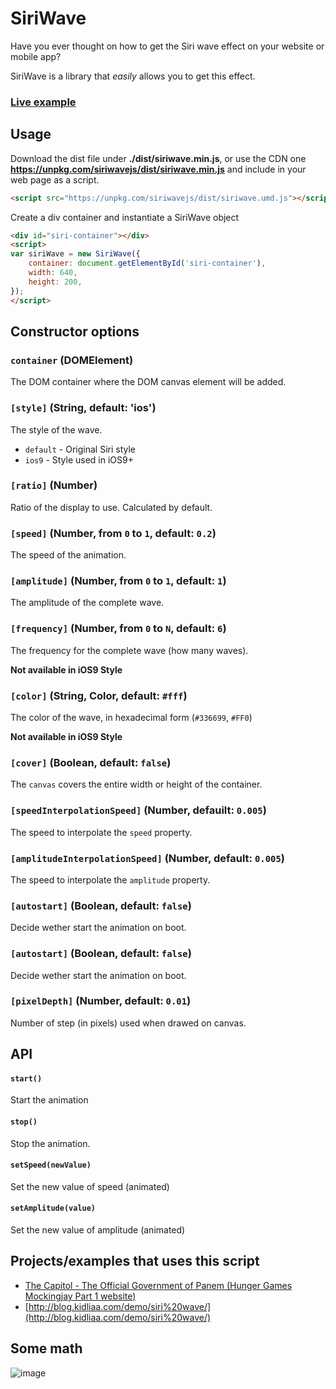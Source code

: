 # SiriWave

Have you ever thought on how to get the Siri wave effect on your website or mobile app?

SiriWave is a library that _easily_ allows you to get this effect.

### [Live example](http://kopiro.github.io/siriwavejs/)

## Usage

Download the dist file under **./dist/siriwave.min.js**,
or use the CDN one **https://unpkg.com/siriwavejs/dist/siriwave.min.js**
and include in your web page as a script.

```html
<script src="https://unpkg.com/siriwavejs/dist/siriwave.umd.js"></script>
```

Create a div container and instantiate a SiriWave object

```html
<div id="siri-container"></div>
<script>
var siriWave = new SiriWave({
	container: document.getElementById('siri-container'),
	width: 640,
	height: 200,
});
</script>
```

## Constructor options

### `container` (DOMElement)

The DOM container where the DOM canvas element will be added.

### `[style]` (String, default: 'ios')

The style of the wave.

- `default` - Original Siri style
- `ios9` - Style used in iOS9+

### `[ratio]` (Number)

Ratio of the display to use. Calculated by default.

### `[speed]` (Number, from `0` to `1`, default: `0.2`)

The speed of the animation.

### `[amplitude]` (Number, from `0` to `1`, default: `1`)

The amplitude of the complete wave.

### `[frequency]` (Number, from `0` to `N`, default: `6`)

The frequency for the complete wave (how many waves).

**Not available in iOS9 Style**

### `[color]` (String, Color, default: `#fff`)

The color of the wave, in hexadecimal form (`#336699`, `#FF0`)

**Not available in iOS9 Style**

### `[cover]` (Boolean, default: `false`)

The `canvas` covers the entire width or height of the container.

### `[speedInterpolationSpeed]` (Number, defauilt: `0.005`)

The speed to interpolate the `speed` property.

### `[amplitudeInterpolationSpeed]` (Number, default: `0.005`)

The speed to interpolate the `amplitude` property.

### `[autostart]` (Boolean, default: `false`)

Decide wether start the animation on boot.

### `[autostart]` (Boolean, default: `false`)

Decide wether start the animation on boot.

### `[pixelDepth]` (Number, default: `0.01`)

Number of step (in pixels) used when drawed on canvas.

## API

#### `start()`

Start the animation

#### `stop()`

Stop the animation.

#### `setSpeed(newValue)`

Set the new value of speed (animated)

#### `setAmplitude(value)`

Set the new value of amplitude (animated)

## Projects/examples that uses this script

- [The Capitol - The Official Government of Panem (Hunger Games Mockingjay Part 1 website)](http://www.thecapitol.pn/)
- [http://blog.kidliaa.com/demo/siri%20wave/](http://blog.kidliaa.com/demo/siri%20wave/)

## Some math

![image](https://cloud.githubusercontent.com/assets/839700/3263201/224d98ec-f26f-11e3-971c-1e87f66a212f.JPG)
